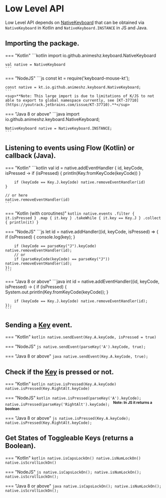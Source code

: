# Low Level API

Low Level API depends on [NativeKeyboard][1] that can be obtained via `NativeKeyboard` in Kotlin and `NativeKeyboard.INSTANCE` in JS and Java.

## Importing the package.

=== "Kotlin"
    ```kotlin
    import io.github.animeshz.keyboard.NativeKeyboard

    val native = NativeKeyboard
    ```

=== "NodeJS"
    ```js
    const kt = require('keyboard-mouse-kt');

    const native = kt.io.github.animeshz.keyboard.NativeKeyboard;
    ```
    <sup>**Note: This large import is due to limitations of K/JS to not able to export to global namespace currently, see [KT-37710](https://youtrack.jetbrains.com/issue/KT-37710).**</sup>


=== "Java 8 or above"
    ```java
    import io.github.animeshz.keyboard.NativeKeyboard;

    NativeKeyboard native = NativeKeyboard.INSTANCE;
    ```

## Listening to events using Flow (Kotlin) or callback (Java).

=== "Kotlin"
    ```kotlin
    val id = native.addEventHandler { id, keyCode, isPressed ->
        if (isPressed) {
            println(Key.fromKeyCode(keyCode))
        }

        if (keyCode == Key.J.keyCode) native.removeEventHandler(id)
    }

    // or here
    native.removeEventHandler(id)
    ```

=== "Kotlin (with coroutines)"
    ```kotlin
    native.events
        .filter { it.isPressed }
        .map { it.key }
        .takeWhile { it.key == Key.J }
        .collect { println(it) }
    ```

=== "NodeJS"
    ```js
    let id = native.addHandler((id, keyCode, isPressed) => {
        if (isPressed) {
            console.log(key);
        }

        if (keyCode == parseKey("J").keyCode) native.removeEventHandler(id);
        // or
        if (parseKeyCode(keyCode) == parseKey("J")) native.removeEventHandler(id);
    });
    ```

=== "Java 8 or above"
    ```java
    int id = native.addEventHandler((id, keyCode, isPressed) -> {
        if (isPressed) {
            System.out.println(Key.fromKeyCode(keyCode));
        }

        if (keyCode == Key.J.keyCode) native.removeEventHandler(id);
    });
    ```

## Sending a [Key][2] event.
    
=== "Kotlin"
    ```kotlin
    native.sendEvent(Key.A.keyCode, isPressed = true)
    ```

=== "NodeJS"
    ```js
    native.sendEvent(parseKey('A').keyCode, true);
    ```

=== "Java 8 or above"
    ```java
    native.sendEvent(Key.A.keyCode, true);
    ```


## Check if the [Key][2] is pressed or not.

=== "Kotlin"
    ```kotlin
    native.isPressed(Key.A.keyCode)
    native.isPressed(Key.RightAlt.keyCode)
    ```

=== "NodeJS"
    ```kotlin
    native.isPressed(parseKey('A').keyCode);
    native.isPressed(parseKey('RightAlt').keyCode);
    ```
    <sup>**Note: In JS it returns a boolean**</sup>

=== "Java 8 or above"
    ```js
    native.isPressed(Key.A.keyCode);
    native.isPressed(Key.RightAlt.keyCode);
    ```

## Get States of Toggleable Keys (returns a Boolean).

=== "Kotlin"
    ```kotlin
    native.isCapsLockOn()
    native.isNumLockOn()
    native.isScrollLockOn()
    ```

=== "NodeJS"
    ```js
    native.isCapsLockOn();
    native.isNumLockOn();
    native.isScrollLockOn();
    ```

=== "Java 8 or above"
    ```java
    native.isCapsLockOn();
    native.isNumLockOn();
    native.isScrollLockOn();
    ```

[1]: https://github.com/Animeshz/keyboard-mouse-kt/blob/master/keyboard-mouse-kt/src/commonMain/kotlin/io/github/animeshz/keyboard/NativeKeyboard.kt

[2]: https://github.com/Animeshz/keyboard-mouse-kt/blob/master/keyboard-mouse-kt/src/commonMain/kotlin/io/github/animeshz/keyboard/entity/Key.kt
